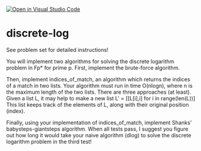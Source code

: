 [![Open in Visual Studio Code](https://classroom.github.com/assets/open-in-vscode-c66648af7eb3fe8bc4f294546bfd86ef473780cde1dea487d3c4ff354943c9ae.svg)](https://classroom.github.com/online_ide?assignment_repo_id=9030357&assignment_repo_type=AssignmentRepo)
# discrete-log
See problem set for detailed instructions!

You will implement two algorithms for solving the discrete
logarithm problem in Fp* for prime p. First, implement the
brute-force algorithm.

Then, implement indices_of_match, an algorithm which returns the indices of a
match in two lists. Your algorithm must run in time O(nlogn),
where n is the maximum length of the two lists. There are
three approaches (at least). Given a list L, it may help to
make a new list L' = [[L[i],i] for i in range(len(L))] This list
keeps track of the elements of L, along with their original position (index).

Finally, using your implementation of indices_of_match, implement Shanks' babysteps-giantsteps algorithm. When all
tests pass, I suggest you figure out how long it would take
your naive algorithm (dlog) to solve the discrete logarithm problem in the third test!
